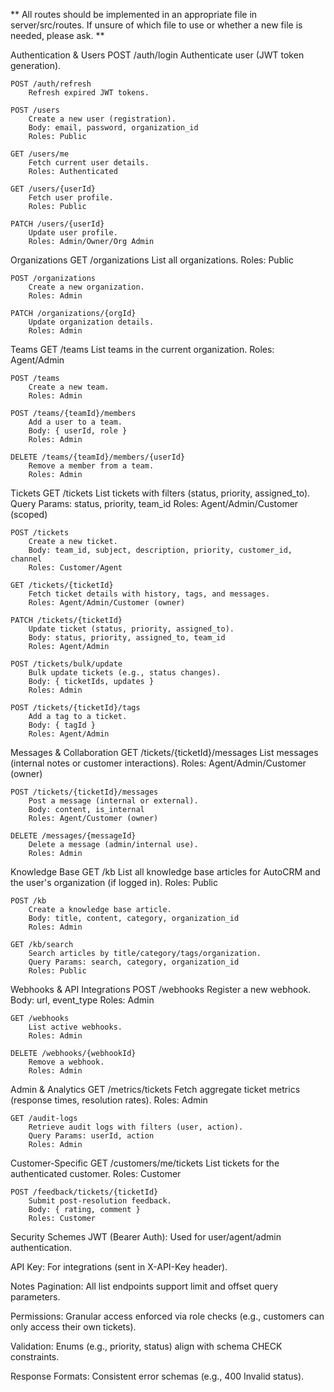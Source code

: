 ** All routes should be implemented in an appropriate file in server/src/routes. If unsure of which file to use or whether a new file is needed, please ask. **

Authentication & Users
    POST /auth/login
        Authenticate user (JWT token generation).

    POST /auth/refresh
        Refresh expired JWT tokens.

    POST /users
        Create a new user (registration).
        Body: email, password, organization_id
        Roles: Public

    GET /users/me
        Fetch current user details.
        Roles: Authenticated

    GET /users/{userId}
        Fetch user profile.
        Roles: Public

    PATCH /users/{userId}
        Update user profile.
        Roles: Admin/Owner/Org Admin

Organizations
    GET /organizations
        List all organizations.
        Roles: Public

    POST /organizations
        Create a new organization.
        Roles: Admin

    PATCH /organizations/{orgId}
        Update organization details.
        Roles: Admin

Teams
    GET /teams
        List teams in the current organization.
        Roles: Agent/Admin

    POST /teams
        Create a new team.
        Roles: Admin

    POST /teams/{teamId}/members
        Add a user to a team.
        Body: { userId, role }
        Roles: Admin

    DELETE /teams/{teamId}/members/{userId}
        Remove a member from a team.
        Roles: Admin

Tickets
    GET /tickets
        List tickets with filters (status, priority, assigned_to).
        Query Params: status, priority, team_id
        Roles: Agent/Admin/Customer (scoped)

    POST /tickets
        Create a new ticket.
        Body: team_id, subject, description, priority, customer_id, channel
        Roles: Customer/Agent

    GET /tickets/{ticketId}
        Fetch ticket details with history, tags, and messages.
        Roles: Agent/Admin/Customer (owner)

    PATCH /tickets/{ticketId}
        Update ticket (status, priority, assigned_to).
        Body: status, priority, assigned_to, team_id
        Roles: Agent/Admin

    POST /tickets/bulk/update
        Bulk update tickets (e.g., status changes).
        Body: { ticketIds, updates }
        Roles: Admin

    POST /tickets/{ticketId}/tags
        Add a tag to a ticket.
        Body: { tagId }
        Roles: Agent/Admin

Messages & Collaboration
    GET /tickets/{ticketId}/messages
        List messages (internal notes or customer interactions).
        Roles: Agent/Admin/Customer (owner)

    POST /tickets/{ticketId}/messages
        Post a message (internal or external).
        Body: content, is_internal
        Roles: Agent/Customer (owner)

    DELETE /messages/{messageId}
        Delete a message (admin/internal use).
        Roles: Admin

Knowledge Base
    GET /kb
        List all knowledge base articles for AutoCRM and the user's organization (if logged in).
        Roles: Public

    POST /kb
        Create a knowledge base article.
        Body: title, content, category, organization_id
        Roles: Admin

    GET /kb/search
        Search articles by title/category/tags/organization.
        Query Params: search, category, organization_id
        Roles: Public

Webhooks & API Integrations
    POST /webhooks
        Register a new webhook.
        Body: url, event_type
        Roles: Admin

    GET /webhooks
        List active webhooks.
        Roles: Admin

    DELETE /webhooks/{webhookId}
        Remove a webhook.
        Roles: Admin

Admin & Analytics
    GET /metrics/tickets
        Fetch aggregate ticket metrics (response times, resolution rates).
        Roles: Admin

    GET /audit-logs
        Retrieve audit logs with filters (user, action).
        Query Params: userId, action
        Roles: Admin

Customer-Specific
    GET /customers/me/tickets
        List tickets for the authenticated customer.
        Roles: Customer

    POST /feedback/tickets/{ticketId}
        Submit post-resolution feedback.
        Body: { rating, comment }
        Roles: Customer

Security Schemes
JWT (Bearer Auth): Used for user/agent/admin authentication.

API Key: For integrations (sent in X-API-Key header).

Notes
Pagination: All list endpoints support limit and offset query parameters.

Permissions: Granular access enforced via role checks (e.g., customers can only access their own tickets).

Validation: Enums (e.g., priority, status) align with schema CHECK constraints.

Response Formats: Consistent error schemas (e.g., 400 Invalid status).